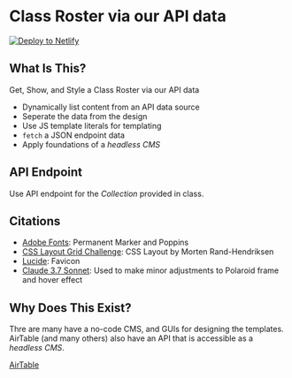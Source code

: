 # Class Roster via our API data

<a href="https://class-roster-api-spring-2025.netlify.app/"><img src="https://www.netlify.com/img/deploy/button.svg" alt="Deploy to Netlify"></a>

## What Is This? 
Get, Show, and Style a Class Roster via our API data

* Dynamically list content from an API data source
* Seperate the data from the design
* Use JS template literals for templating
* `fetch` a JSON endpoint data
* Apply foundations of a _headless CMS_

## API Endpoint
Use API endpoint for the _Collection_ provided in class. 

## Citations

* [Adobe Fonts](https://fonts.adobe.com/): Permanent Marker and Poppins
* [CSS Layout Grid Challenge](https://github.com/LinkedInLearning/css-layout-code-challenges-3155794/codespaces): CSS Layout by Morten Rand-Hendriksen 
* [Lucide](https://lucide.dev/icons/id-card): Favicon
* [Claude 3.7 Sonnet](https://claude.ai): Used to make minor adjustments to Polaroid frame and hover effect

## Why Does This Exist? 
Thre are many have a no-code CMS, and GUIs for designing the templates. AirTable (and many others) also have an API that is accessible as a _headless CMS_. 

[AirTable](https://airtable.com/)
